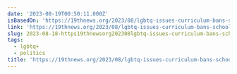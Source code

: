```yaml
---
date: '2023-08-19T00:50:11.000Z'
isBasedOn: 'https://19thnews.org/2023/08/lgbtq-issues-curriculum-bans-schools-survey/'
link: 'https://19thnews.org/2023/08/lgbtq-issues-curriculum-bans-schools-survey/'
slug: 2023-08-18-https19thnewsorg202308lgbtq-issues-curriculum-bans-schools-survey
tags:
  - lgbtq+
  - politics
title: 'https://19thnews.org/2023/08/lgbtq-issues-curriculum-bans-schools-survey/'
---
```


